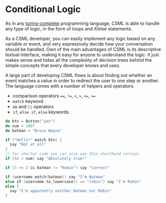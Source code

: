 # Conditional Logic

As in any [turing-complete](https://en.wikipedia.org/wiki/Turing\_completeness) programming language, CSML is able to handle any type of logic, in the form of loops and if/else statements.

As a CSML developer, you can easily implement any logic based on any variable or event, and very expressively decide how your conversation should be handled. Own of the main advantages of CSML is its descriptive textual interface, making it easy for anyone to understand the logic. It just makes sense and hides all the complexity of decision trees behind the simple concepts that every developer knows and uses.

A large part of developing CSML flows is about finding out whether an event matches a value in order to redirect the user to one step or another. The language comes with a number of helpers and operators:

* comparison operators `==`, `!=`, `<`, `>`, `<=`, `>=`
* `match` keyword
* `&&` and `||` operators
* `if`, `else if`, `else` keywords

```cpp
do btn = Button("yes")
do num = 1987
do batman = "Bruce Wayne"

if ("Hello!" match btn) {
  say "Not at all"
}
// for shorter code you can also use this shorthand version
if (54 < num) say "Absolutely true!"

if (3 >= 2 && batman != "Robin") say "Correct"

if (username.match(batman)) say "I'm Batman"
else if (username.to_lowercase() == "robin") say "I'm Robin"
else {
  say "I'm apparently neither Batman nor Robin"
}
```

